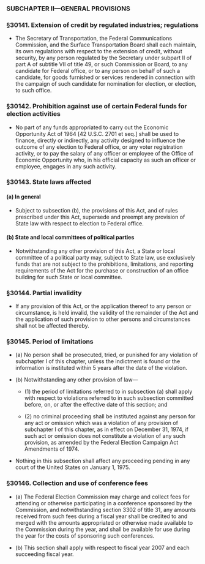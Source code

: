 ### SUBCHAPTER II—GENERAL PROVISIONS

### §30141. Extension of credit by regulated industries; regulations
* The Secretary of Transportation, the Federal Communications Commission, and the Surface Transportation Board shall each maintain, its own regulations with respect to the extension of credit, without security, by any person regulated by the Secretary under subpart II of part A of subtitle VII of title 49, or such Commission or Board, to any candidate for Federal office, or to any person on behalf of such a candidate, for goods furnished or services rendered in connection with the campaign of such candidate for nomination for election, or election, to such office.

### §30142. Prohibition against use of certain Federal funds for election activities
* No part of any funds appropriated to carry out the Economic Opportunity Act of 1964 [42 U.S.C. 2701 et seq.] shall be used to finance, directly or indirectly, any activity designed to influence the outcome of any election to Federal office, or any voter registration activity, or to pay the salary of any officer or employee of the Office of Economic Opportunity who, in his official capacity as such an officer or employee, engages in any such activity.

### §30143. State laws affected
#### (a) In general
* Subject to subsection (b), the provisions of this Act, and of rules prescribed under this Act, supersede and preempt any provision of State law with respect to election to Federal office.

#### (b) State and local committees of political parties
* Notwithstanding any other provision of this Act, a State or local committee of a political party may, subject to State law, use exclusively funds that are not subject to the prohibitions, limitations, and reporting requirements of the Act for the purchase or construction of an office building for such State or local committee.

### §30144. Partial invalidity
* If any provision of this Act, or the application thereof to any person or circumstance, is held invalid, the validity of the remainder of the Act and the application of such provision to other persons and circumstances shall not be affected thereby.

### §30145. Period of limitations
* (a) No person shall be prosecuted, tried, or punished for any violation of subchapter I of this chapter, unless the indictment is found or the information is instituted within 5 years after the date of the violation.

* (b) Notwithstanding any other provision of law—

  * (1) the period of limitations referred to in subsection (a) shall apply with respect to violations referred to in such subsection committed before, on, or after the effective date of this section; and

  * (2) no criminal proceeding shall be instituted against any person for any act or omission which was a violation of any provision of subchapter I of this chapter, as in effect on December 31, 1974, if such act or omission does not constitute a violation of any such provision, as amended by the Federal Election Campaign Act Amendments of 1974.


* Nothing in this subsection shall affect any proceeding pending in any court of the United States on January 1, 1975.

### §30146. Collection and use of conference fees
* (a) The Federal Election Commission may charge and collect fees for attending or otherwise participating in a conference sponsored by the Commission, and notwithstanding section 3302 of title 31, any amounts received from such fees during a fiscal year shall be credited to and merged with the amounts appropriated or otherwise made available to the Commission during the year, and shall be available for use during the year for the costs of sponsoring such conferences.

* (b) This section shall apply with respect to fiscal year 2007 and each succeeding fiscal year.